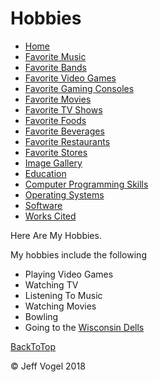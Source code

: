 <head>
	<link href="Website About Me - mobile.md" rel="stylesheet"/>
</head>
<body onload="HobbiesProcess()">
		<div id = "header">
			<h1>Hobbies</h1>
		</div>
		<div class="nav">
			<ul>
				<li><a href="Website About Me - Main - mobile.md">Home</a></li>
				<li><a href="Website About Me - Favorite Music - mobile.md">Favorite Music</a></li>
				<li><a href="Website About Me - Favorite Bands - mobile.md">Favorite Bands</a></li>
				<li><a href="Website About Me - Favorite Video Games - mobile.md">Favorite Video Games</a></li>
				<li><a href="Website About Me - Favorite Gaming Consoles - mobile.md">Favorite Gaming Consoles</a></li>
				<li><a href="Website About Me - Favorite Movies - mobile.md">Favorite Movies</a></li>
				<li><a href="Website About Me - Favorite TV Shows - mobile.md">Favorite TV Shows</a></li>
				<li><a href="Website About Me - Favorite Foods - mobile.md">Favorite Foods</a></li>
				<li><a href="Website About Me - Favorite Beverages - mobile.md">Favorite Beverages</a></li>
				<li><a href="Website About Me - Favorite Restaurants - mobile.md">Favorite Restaurants</a></li>
				<li><a href="Website About Me - Favorite Stores - mobile.md">Favorite Stores</a></li>
				<li><a href="Website About Me - Image Gallery - mobile.md">Image Gallery</a></li>
				<li><a href="Website About Me - Education - mobile.md">Education</a></li>
				<li><a href="Website About Me - Computer Programming Skills - mobile.md">Computer Programming Skills</a></li>
				<li><a href="Website About Me - Operating Systems - mobile.md">Operating Systems</a></li>
				<li><a href="Website About Me - Software - mobile.md">Software</a></li>
				<li><a href="Website About Me - Works Cited - mobile.md">Works Cited</a></li>
			</ul>
		</div>
		<div id = "content">
			<p>Here Are My Hobbies.</p>
			<p>My hobbies include the following</p>
			<div id ="myDivHobbiesElement">
				<ul>
					<li>Playing Video Games</li>
					<li>Watching TV</li>
					<li>Listening To Music</li>
					<li>Watching Movies</li>
					<li>Bowling</li>
					<li>Going to the <a href="http://www.wisdells.com/wisconsin-dells.htm">Wisconsin Dells</a></li>
				</ul>
			</div>
		</div>
		<div id = "backToTop">
			<a href = "Website About Me - Hobbies - mobile.md">BackToTop</a>
		</div>
		<div id = "footer">
			<p>&copy; Jeff Vogel 2018</p>
		</div>
	</body>
